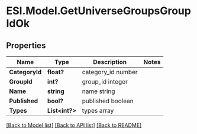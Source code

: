 # ESI.Model.GetUniverseGroupsGroupIdOk
## Properties

Name | Type | Description | Notes
------------ | ------------- | ------------- | -------------
**CategoryId** | **float?** | category_id number | 
**GroupId** | **int?** | group_id integer | 
**Name** | **string** | name string | 
**Published** | **bool?** | published boolean | 
**Types** | **List&lt;int?&gt;** | types array | 

[[Back to Model list]](../README.md#documentation-for-models) [[Back to API list]](../README.md#documentation-for-api-endpoints) [[Back to README]](../README.md)

